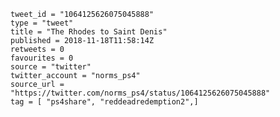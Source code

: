 ```
tweet_id = "1064125626075045888"
type = "tweet"
title = "The Rhodes to Saint Denis"
published = 2018-11-18T11:58:14Z
retweets = 0
favourites = 0
source = "twitter"
twitter_account = "norms_ps4"
source_url = "https://twitter.com/norms_ps4/status/1064125626075045888"
tag = [ "ps4share", "reddeadredemption2",]
```

<p class='image'><img src='https://mnf.m17s.net/2018/11/18/DsSInXlWsAEUISR.jpg' alt=''></p>

